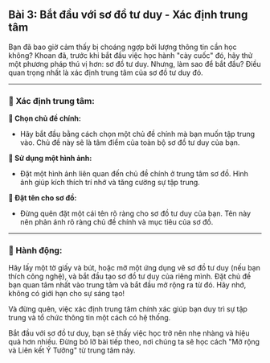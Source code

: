 ## Bài 3: Bắt đầu với sơ đồ tư duy - Xác định trung tâm

Bạn đã bao giờ cảm thấy bị choáng ngợp bởi lượng thông tin cần học không? Khoan đã, trước khi bắt đầu việc học hành "cày cuốc" đó, hãy thử một phương pháp thú vị hơn: sơ đồ tư duy. Nhưng, làm sao để bắt đầu? Điều quan trọng nhất là xác định trung tâm của sơ đồ tư duy đó.

---

### 📌 Xác định trung tâm:

**🔹 Chọn chủ đề chính:**
- Hãy bắt đầu bằng cách chọn một chủ đề chính mà bạn muốn tập trung vào. Chủ đề này sẽ là tâm điểm của toàn bộ sơ đồ tư duy của bạn.

**🔹 Sử dụng một hình ảnh:**
- Đặt một hình ảnh liên quan đến chủ đề chính ở trung tâm sơ đồ. Hình ảnh giúp kích thích trí nhớ và tăng cường sự tập trung.

**🔹 Đặt tên cho sơ đồ:**
- Đừng quên đặt một cái tên rõ ràng cho sơ đồ tư duy của bạn. Tên này nên phản ánh rõ ràng chủ đề chính và mục tiêu của sơ đồ.

---

### 🚀 Hành động:

Hãy lấy một tờ giấy và bút, hoặc mở một ứng dụng vẽ sơ đồ tư duy (nếu bạn thích công nghệ), và bắt đầu tạo sơ đồ tư duy của riêng mình. Đặt chủ đề bạn quan tâm nhất vào trung tâm và bắt đầu mở rộng ra từ đó. Hãy nhớ, không có giới hạn cho sự sáng tạo!

Và đừng quên, việc xác định trung tâm chính xác giúp bạn duy trì sự tập trung và tổ chức thông tin một cách có hệ thống.

Bắt đầu với sơ đồ tư duy, bạn sẽ thấy việc học trở nên nhẹ nhàng và hiệu quả hơn nhiều. Đừng bỏ lỡ bài tiếp theo, nơi chúng ta sẽ học cách "Mở rộng và Liên kết Ý Tưởng" từ trung tâm này.
